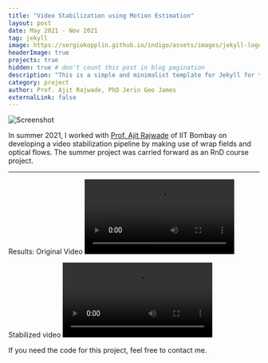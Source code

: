 ```yaml
---
title: "Video Stabilization using Motion Estimation"
layout: post
date: May 2021 - Nov 2021
tag: jekyll
image: https://sergiokopplin.github.io/indigo/assets/images/jekyll-logo-light-solid.png
headerImage: true
projects: true
hidden: true # don't count this post in blog pagination
description: "This is a simple and minimalist template for Jekyll for those who likes to eat noodles."
category: project
author: Prof. Ajit Rajwade, PhD Jerin Geo James 
externalLink: false
---
```


![Screenshot](https://raw.githubusercontent.com/sergiokopplin/indigo/gh-pages/assets/screen-shot.png)

In summer 2021, I worked with [Prof. Ajit Rajwade](https://www.cse.iitb.ac.in/~ajitvr/) of IIT Bombay on developing a video stabilization pipeline by making use of wrap fields and optical flows. The summer project was carried forward as an RnD course project.

---
Results:
Original Video
![Screenshot](https://user-images.githubusercontent.com/62099004/177773730-ee30afa5-73a2-4422-9864-a0e40c47426f.mp4)

Stabilized video
![Screenshot](https://user-images.githubusercontent.com/62099004/177773902-4bd20658-0285-444b-afb1-992ccd4650e1.mp4)



If you need the code for this project, feel free to contact me. 
